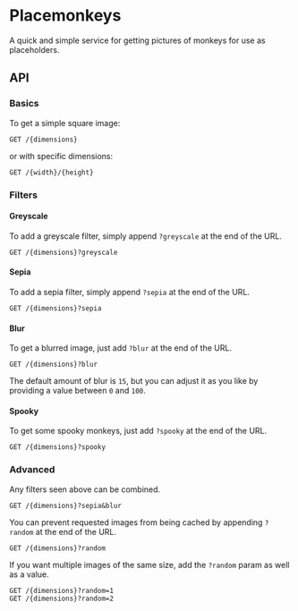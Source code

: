 # Placemonkeys

A quick and simple service for getting pictures of monkeys for use as placeholders.

## API

### Basics

To get a simple square image:

`GET /{dimensions}`

or with specific dimensions:

`GET /{width}/{height}`

### Filters

#### Greyscale

To add a greyscale filter, simply append `?greyscale` at the end of the URL.

`GET /{dimensions}?greyscale`

#### Sepia

To add a sepia filter, simply append `?sepia` at the end of the URL.

`GET /{dimensions}?sepia`

#### Blur

To get a blurred image, just add `?blur` at the end of the URL.

`GET /{dimensions}?blur`

The default amount of blur is `15`, but you can adjust it as you like by providing a value between `0` and `100`. 

#### Spooky

To get some spooky monkeys, just add `?spooky` at the end of the URL.

`GET /{dimensions}?spooky`

### Advanced

Any filters seen above can be combined.

`GET /{dimensions}?sepia&blur`

You can prevent requested images from being cached by appending `?random` at the end of the URL.

`GET /{dimensions}?random`

If you want multiple images of the same size, add the `?random` param as well as a value.

```
GET /{dimensions}?random=1
GET /{dimensions}?random=2
```
